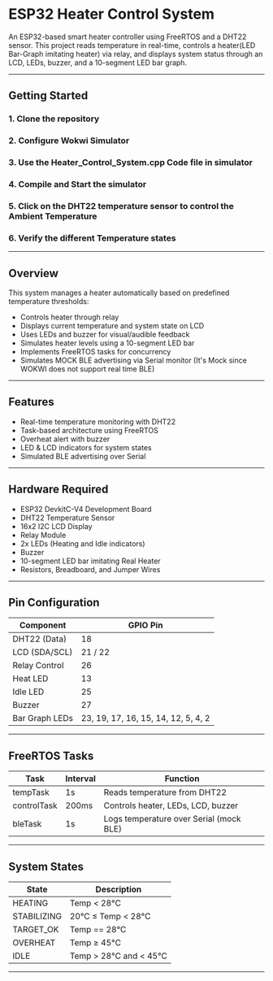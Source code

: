 # ESP32 Heater Control System

An ESP32-based smart heater controller using FreeRTOS and a DHT22 sensor. This project reads temperature in real-time, 
controls a heater(LED Bar-Graph imitating heater) via relay, and displays system status through an LCD, LEDs, buzzer, and a 10-segment LED bar graph.

---

## Getting Started

### 1. Clone the repository
### 2. Configure Wokwi Simulator
### 3. Use the Heater_Control_System.cpp Code file in simulator
### 4. Compile and Start the simulator
### 5. Click on the DHT22 temperature sensor to control the Ambient Temperature 
### 6. Verify the different Temperature states 

---

## Overview

This system manages a heater automatically based on predefined temperature thresholds:

- Controls heater through relay
- Displays current temperature and system state on LCD
- Uses LEDs and buzzer for visual/audible feedback
- Simulates heater levels using a 10-segment LED bar
- Implements FreeRTOS tasks for concurrency
- Simulates MOCK BLE advertising via Serial monitor (It's Mock since WOKWI does not support real time BLE)

---

## Features

- Real-time temperature monitoring with DHT22
- Task-based architecture using FreeRTOS
- Overheat alert with buzzer
- LED & LCD indicators for system states
- Simulated BLE advertising over Serial

---

## Hardware Required

- ESP32 DevkitC-V4 Development Board
- DHT22 Temperature Sensor
- 16x2 I2C LCD Display
- Relay Module
- 2x LEDs (Heating and Idle indicators)
- Buzzer
- 10-segment LED bar imitating Real Heater
- Resistors, Breadboard, and Jumper Wires

---

## Pin Configuration

| Component      | GPIO Pin |
|----------------|----------|
| DHT22 (Data)   | 18       |
| LCD (SDA/SCL)  | 21 / 22  |
| Relay Control  | 26       |
| Heat LED       | 13       |
| Idle LED       | 25       |
| Buzzer         | 27       |
| Bar Graph LEDs | 23, 19, 17, 16, 15, 14, 12, 5, 4, 2 |

---

## FreeRTOS Tasks

| Task        | Interval | Function                         |
|-------------|----------|----------------------------------|
| tempTask    | 1s       | Reads temperature from DHT22     |
| controlTask | 200ms    | Controls heater, LEDs, LCD, buzzer |
| bleTask     | 1s       | Logs temperature over Serial (mock BLE) |

---

## System States

| State         | Description                        |
|---------------|------------------------------------|
| HEATING       | Temp < 28°C                        |
| STABILIZING   | 20°C ≤ Temp < 28°C                 |
| TARGET_OK     | Temp == 28°C                       |
| OVERHEAT      | Temp ≥ 45°C                        |
| IDLE          | Temp > 28°C and < 45°C             |

---


